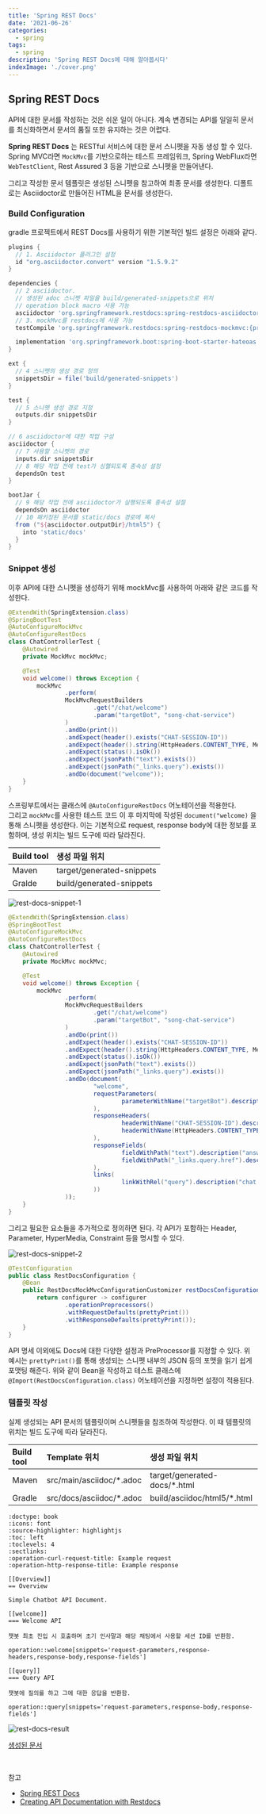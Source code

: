 ```yaml
---
title: 'Spring REST Docs'
date: '2021-06-26'
categories:
  - spring
tags:
  - spring
description: 'Spring REST Docs에 대해 알아봅시다'
indexImage: './cover.png'
---
```


## Spring REST Docs  

API에 대한 문서를 작성하는 것은 쉬운 일이 아니다. 
계속 변경되는 API를 일일히 문서를 최신화하면서 문서의 품질 또한 유지하는 것은 어렵다. 

**Spring REST Docs** 는 RESTful 서비스에 대한 문서 스니펫을 자동 생성 할 수 있다. 
Spring MVC라면 ```MockMvc```를 기반으로하는 테스트 프레임워크, 
Spring WebFlux라면 ```WebTestClient```, 
Rest Assured 3 등을 기반으로 스니펫을 만들어낸다. 

그리고 작성한 문서 템플릿은 생성된 스니펫을 참고하여 최종 문서를 생성한다. 
디폴트로는 Asciidoctor로 만들어진 HTML을 문서를 생성한다. 

### Build Configuration  

gradle 프로젝트에서 REST Docs를 사용하기 위한 기본적인 빌드 설정은 아래와 같다. 

``` groovy
plugins { 
  // 1. Asciidoctor 플러그인 설정
  id "org.asciidoctor.convert" version "1.5.9.2"
}

dependencies {
  // 2 asciidoctor. 
  // 생성된 adoc 스니펫 파일을 build/generated-snippets으로 위치
  // operation block macro 사용 가능
  asciidoctor 'org.springframework.restdocs:spring-restdocs-asciidoctor:{project-version}' 
  // 3. mockMvc를 restdocs에 사용 가능
  testCompile 'org.springframework.restdocs:spring-restdocs-mockmvc:{project-version}' 

  implementation 'org.springframework.boot:spring-boot-starter-hateoas'
}

ext { 
  // 4 스니펫의 생성 경로 정의
  snippetsDir = file('build/generated-snippets')
}

test { 
  // 5 스니펫 생성 경로 지정
  outputs.dir snippetsDir
}

// 6 asciidoctor에 대한 작업 구성
asciidoctor { 
  // 7 사용할 스니펫의 경로
  inputs.dir snippetsDir 
  // 8 해당 작업 전에 test가 싱핼되도록 종속성 설정
  dependsOn test 
}

bootJar {
  // 9 해당 작업 전에 asciidoctor가 실행되도록 종속성 설절
  dependsOn asciidoctor 
  // 10 패키징된 문서를 static/docs 경로에 복사
  from ("${asciidoctor.outputDir}/html5") { 
    into 'static/docs'
  }
}
```

### Snippet 생성

이후 API에 대한 스니펫을 생성하기 위해 mockMvc를 사용하여 아래와 같은 코드를 작성한다.  

``` java
@ExtendWith(SpringExtension.class)
@SpringBootTest
@AutoConfigureMockMvc
@AutoConfigureRestDocs
class ChatControllerTest {
    @Autowired
    private MockMvc mockMvc;

    @Test
    void welcome() throws Exception {
        mockMvc
                .perform(
                MockMvcRequestBuilders
                        .get("/chat/welcome")
                        .param("targetBot", "song-chat-service")
                )
                .andDo(print())
                .andExpect(header().exists("CHAT-SESSION-ID"))
                .andExpect(header().string(HttpHeaders.CONTENT_TYPE, MediaTypes.HAL_JSON_VALUE))
                .andExpect(status().isOk())
                .andExpect(jsonPath("text").exists())
                .andExpect(jsonPath("_links.query").exists())
                .andDo(document("welcome"));
    }
}
```

스프링부트에서는 클래스에 ```@AutoConfigureRestDocs``` 어노테이션을 적용한다.  
그리고 ```mockMvc```를 사용한 테스트 코드 이 후 마지막에 작성된 ```document("welcome)``` 을 통해 스니펫을 생성한다. 
이는 기본적으로 request, response body에 대한 정보를 포함하며, 생성 위치는 빌드 도구에 따라 달라진다. 

|Build tool|생성 파일 위치|
|:------|:------|
|Maven|target/generated-snippets|
|Gralde|build/generated-snippets|

![rest-docs-snippet-1](./rest-docs-snippet-1.png)

``` java
@ExtendWith(SpringExtension.class)
@SpringBootTest
@AutoConfigureMockMvc
@AutoConfigureRestDocs
class ChatControllerTest {
    @Autowired
    private MockMvc mockMvc;

    @Test
    void welcome() throws Exception {
        mockMvc
                .perform(
                MockMvcRequestBuilders
                        .get("/chat/welcome")
                        .param("targetBot", "song-chat-service")
                )
                .andDo(print())
                .andExpect(header().exists("CHAT-SESSION-ID"))
                .andExpect(header().string(HttpHeaders.CONTENT_TYPE, MediaTypes.HAL_JSON_VALUE))
                .andExpect(status().isOk())
                .andExpect(jsonPath("text").exists())
                .andExpect(jsonPath("_links.query").exists())
                .andDo(document(
                        "welcome",
                        requestParameters(
                                parameterWithName("targetBot").description("chatbot id want to talk")
                        ),
                        responseHeaders(
                                headerWithName("CHAT-SESSION-ID").description("session value for chat"),
                                headerWithName(HttpHeaders.CONTENT_TYPE).description("response content type")
                        ),
                        responseFields(
                                fieldWithPath("text").description("answer of chatbot"),
                                fieldWithPath("_links.query.href").description("chat query link after welcome")
                        ),
                        links(
                                linkWithRel("query").description("chat query link after welcome")
                        ))
                ));
    }
}
```

그리고 필요한 요소들을 추가적으로 정의하면 된다. 
각 API가 포함하는 Header, Parameter, HyperMedia, Constraint 등을 명시할 수 있다. 

![rest-docs-snippet-2](./rest-docs-snippet-2.png)

``` java
@TestConfiguration
public class RestDocsConfiguration {
    @Bean
    public RestDocsMockMvcConfigurationCustomizer restDocsConfigurationCustomizer() {
        return configurer -> configurer
                .operationPreprocessors()
                .withRequestDefaults(prettyPrint())
                .withResponseDefaults(prettyPrint());
    }
}
```

API 명세 이외에도 Docs에 대한 다양한 설정과 PreProcessor를 지정할 수 있다. 
위 예시는 ```prettyPrint()```를 통해 생성되는 스니펫 내부의 JSON 등의 포맷을 읽기 쉽게 포맷팅 해준다. 
위와 같이 Bean을 작성하고 테스트 클래스에 ```@Import(RestDocsConfiguration.class)``` 어노테이션을 지정하면 설정이 적용된다. 

### 템플릿 작성  

실제 생성되는 API 문서의 템플릿이며 스니펫들을 참조하여 작성한다. 
이 때 템플릿의 위치는 빌드 도구에 따라 달라진다. 

|Build tool|Template 위치|생성 파일 위치|
|:------|:------|:------|
|Maven|src/main/asciidoc/*.adoc|target/generated-docs/*.html|
|Gradle|src/docs/asciidoc/*.adoc|build/asciidoc/html5/*.html|

``` adoc
:doctype: book
:icons: font
:source-highlighter: highlightjs
:toc: left
:toclevels: 4
:sectlinks:
:operation-curl-request-title: Example request
:operation-http-response-title: Example response

[[Overview]]
== Overview

Simple Chatbot API Document.

[[welcome]]
=== Welcome API

챗봇 최초 진입 시 호출하며 초기 인사말과 해당 채팅에서 사용할 세션 ID를 반환함.

operation::welcome[snippets='request-parameters,response-headers,response-body,response-fields']

[[query]]
=== Query API

챗봇에 질의를 하고 그에 대한 응답을 반환함.

operation::query[snippets='request-parameters,response-body,response-fields']
```

![rest-docs-result](./rest-docs-result.png)

[생성된 문서](./api-guide.html)

<br/>

참고  
- [Spring REST Docs](https://docs.spring.io/spring-restdocs/docs/2.0.5.RELEASE/reference/html5/)
- [Creating API Documentation with Restdocs](https://spring.io/guides/gs/testing-restdocs/)